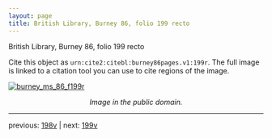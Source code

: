 ```yaml
---
layout: page
title: British Library, Burney 86, folio 199 recto
---
```


British Library, Burney 86, folio 199 recto

Cite this object as `urn:cite2:citebl:burney86pages.v1:199r`.  The full image is linked to a citation tool you can use to cite regions of the image.

[![burney_ms_86_f199r](http://www.homermultitext.org/iipsrv?IIIF=/project/homer/pyramidal/deepzoom/citebl/burney86imgs/v1/burney_ms_86_f199r.tif/full/800,/0/default.jpg)](http://www.homermultitext.org/ict2/?urn=urn:cite2:citebl:burney86imgs.v1:burney_ms_86_f199r) 

<p style="text-align: center; font-style: italic;">Image in the public domain.</p>

---

previous: [198v](../198v/) | next: [199v](../199v/)